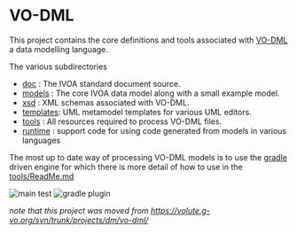 VO-DML
======

This project contains the core definitions and tools associated with
[VO-DML](https://www.ivoa.net/documents/VODML/index.html) a data modelling
language.


The various subdirectories

* [doc](./doc)      : The IVOA standard document source.
* [models](./models)   : The core IVOA data model along with a small example model.
* [xsd](./xsd)      : XML schemas associated with VO-DML.
* [templates](./templates): UML metamodel templates for various UML editors.
* [tools](./tools)    : All resources required to process VO-DML files. 
* [runtime](./runtime) : support code for using code generated from models in various languages

The most up to date way of processing VO-DML models is to use the [gradle](https://gradle.org) driven engine
for which there is more detail of how to use in the [tools/ReadMe.md](./tools/ReadMe.md)

![main test](https://github.com/ivoa/vo-dml/actions/workflows/test.yml/badge.svg)
![gradle plugin](https://img.shields.io/gradle-plugin-portal/v/net.ivoa.vo-dml.vodmltools?label=gradle%20plugin)

_note that this project was moved from https://volute.g-vo.org/svn/trunk/projects/dm/vo-dml/_
